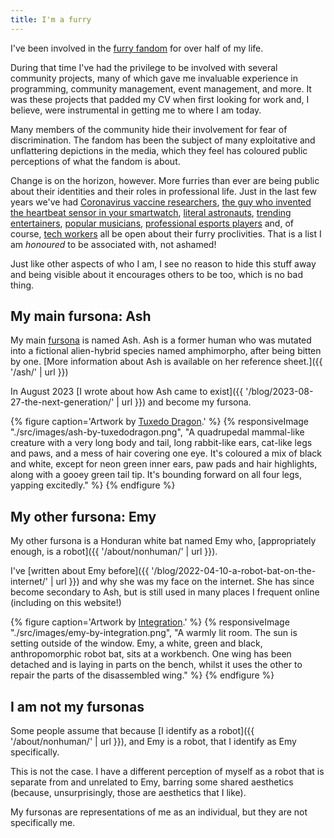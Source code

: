 ```yaml
---
title: I'm a furry
---
```


I've been involved in the [furry fandom](https://en.wikipedia.org/wiki/Furry_fandom) for over half of my life.

During that time I've had the privilege to be involved with several community projects, many of which gave me invaluable experience in programming, community management, event management, and more. It was these projects that padded my CV when first looking for work and, I believe, were instrumental in getting me to where I am today.

Many members of the community hide their involvement for fear of discrimination. The fandom has been the subject of many exploitative and unflattering depictions in the media, which they feel has coloured public perceptions of what the fandom is about.

Change is on the horizon, however. More furries than ever are being public about their identities and their roles in professional life. Just in the last few years we've had [Coronavirus vaccine researchers](https://www.inputmag.com/features/furry-scientist-vaccines-chise-covid-19-twitter-controversy), [the guy who invented the heartbeat sensor in your smartwatch](https://uk.pcmag.com/migrated-99802-smartwatches/140731/your-smartwatchs-heart-rate-monitor-was-developed-by-a-furry), [literal astronauts](https://www.independent.co.uk/space/cameron-bess-furry-blue-origin-dad-b1973915.html), [trending entertainers](https://www.polygon.com/2021/2/18/22289309/twitch-vtuber-chester-otter-vr-kris-yim-animation), [popular musicians](https://www.stereogum.com/2190257/car-seat-headrests-will-toledo-opens-up-about-being-a-furry/news/), [professional esports players](https://en.wikipedia.org/wiki/SonicFox) and, of course, [tech workers](https://thespinoff.co.nz/irl/11-01-2022/who-runs-the-internet-furries) all be open about their furry proclivities. That is a list I am _honoured_ to be associated with, not ashamed!

Just like other aspects of who I am, I see no reason to hide this stuff away and being visible about it encourages others to be too, which is no bad thing.

## My main fursona: Ash

My main [fursona](https://en.wikipedia.org/wiki/Fursona) is named Ash. Ash is a former human who was mutated into a fictional alien-hybrid species named amphimorpho, after being bitten by one. [More information about Ash is available on her reference sheet.]({{ '/ash/' | url }})

In August 2023 [I wrote about how Ash came to exist]({{ '/blog/2023-08-27-the-next-generation/' | url }}) and become my fursona.

{% figure caption='Artwork by <a href="https://tuxedodragon.carrd.co/">Tuxedo Dragon</a>.' %}
{% responsiveImage "./src/images/ash-by-tuxedodragon.png", "A quadrupedal mammal-like creature with a very long body and tail, long rabbit-like ears, cat-like legs and paws, and a mess of hair covering one eye. It's coloured a mix of black and white, except for neon green inner ears, paw pads and hair highlights, along with a gooey green tail tip. It's bounding forward on all four legs, yapping excitedly." %}
{% endfigure %}

## My other fursona: Emy

My other fursona is a Honduran white bat named Emy who, [appropriately enough, is a robot]({{ '/about/nonhuman/' | url }}).

I've [written about Emy before]({{ '/blog/2022-04-10-a-robot-bat-on-the-internet/' | url }}) and why she was my face on the internet. She has since become secondary to Ash, but is still used in many places I frequent online (including on this website!)

{% figure caption='Artwork by <a href="https://twitter.com/integration_art">Integration</a>.' %}
{% responsiveImage "./src/images/emy-by-integration.png", "A warmly lit room. The sun is setting outside of the window. Emy, a white, green and black, anthropomorphic robot bat, sits at a workbench. One wing has been detached and is laying in parts on the bench, whilst it uses the other to repair the parts of the disassembled wing." %}
{% endfigure %}

## I am not my fursonas

Some people assume that because [I identify as a robot]({{ '/about/nonhuman/' | url }}), and Emy is a robot, that I identify as Emy specifically.

This is not the case. I have a different perception of myself as a robot that is separate from and unrelated to Emy, barring some shared aesthetics (because, unsurprisingly, those are aesthetics that I like).

My fursonas are representations of me as an individual, but they are not specifically me.
